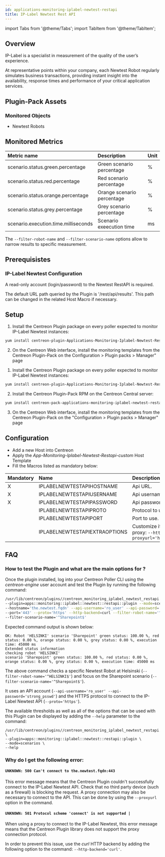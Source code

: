 ```yaml
---
id: applications-monitoring-iplabel-newtest-restapi
title: IP-Label Newtest Rest API
---
```

import Tabs from '@theme/Tabs';
import TabItem from '@theme/TabItem';


## Overview

IP-Label is a specialist in measurement of the quality of the user’s experience.

At representative points within your company, each Newtest Robot regularly simulates
business transactions, providing instant insight into the availability, response times
and performance of your critical application services.

## Plugin-Pack Assets

### Monitored Objects

* Newtest Robots

## Monitored Metrics

<Tabs groupId="operating-systems">
<TabItem value="Scenario" label="Scenario">

| Metric name                          | Description                | Unit |
| :----------------------------------- | :------------------------- | :--- |
| scenario.status.green.percentage     | Green scenario percentage  | %    |
| scenario.status.red.percentage       | Red scenario percentage    | %    |
| scenario.status.orange.percentage    | Orange scenario percentage | %    |
| scenario.status.grey.percentage      | Grey scenario percentage   | %    |
| scenario.execution.time.milliseconds | Scenario exeecution time   | ms   |

The ```--filter-robot-name``` and ```--filter-scenario-name``` options allow to narrow results to specific measurement.

</TabItem>
</Tabs>

## Prerequisistes

### IP-Label Newtest Configuration

A read-only account (login/password) to the Newtest RestAPI is required.

The default URL path queried by the Plugin is '/rest/api/results'. This path can be changed in the related Host Macro
if necessary.

## Setup

<Tabs groupId="licence-systems">
<TabItem value="Online IMP Licence & IT100 Editions" label="Online IMP Licence & IT100 Editions">

1. Install the Centreon Plugin package on every poller expected to monitor IP-Label Newtest instances:

```bash
yum install centreon-plugin-Applications-Monitoring-Iplabel-Newtest-Restapi
```

2. On the Centreon Web interface, install the monitoring templates from the Centreon Plugin-Pack on the
Configuration > Plugin packs > Manager" page

</TabItem>
<TabItem value="Offline IMP License" label="Offline IMP License">

1. Install the Centreon Plugin package on every poller expected to monitor IP-Label Newtest instances:

```bash
yum install centreon-plugin-Applications-Monitoring-Iplabel-Newtest-Restapi
```

2. Install the Centreon Plugin-Pack RPM on the Centreon Central server:

```bash
yum install centreon-pack-applications-monitoring-iplabel-newtest-restapi
```

3. On the Centreon Web interface, install the monitoring templates from the Centreon Plugin-Pack on the "Configuration > Plugin packs > Manager" page

</TabItem>
</Tabs>

## Configuration

* Add a new Host into Centreon
* Apply the *App-Monitoring-Iplabel-Newtest-Restapi-custom* Host Template
* Fill the Macros listed as mandatory below:

| Mandatory | Name                          | Description                                                                                                           |
| :-------- | :---------------------------- | :-------------------------------------------------------------------------------------------------------------------- |
| X         | IPLABELNEWTESTAPIHOSTNAME     | Api URL.                                                                                                              |
| X         | IPLABELNEWTESTAPIUSERNAME     | Api username                                                                                                          |
| X         | IPLABELNEWTESTAPIPASSWORD     | Api password                                                                                                          |
|           | IPLABELNEWTESTAPIPROTO        | Protocol to use. Default: 'https'                                                                                     |
|           | IPLABELNEWTESTAPIPORT         | Port to use. Default: ```443```                                                                                       |
|           | IPLABELNEWTESTAPIEXTRAOPTIONS | Customize it with your own if needed. E.g. proxy: ```--http-backend=curl --proxyurl='https://proxy.mycompany:3128'``` |

## FAQ

### How to test the Plugin and what are the main options for ?

Once the plugin installed, log into your Centreon Poller CLI using the *centreon-engine* user account
and test the Plugin by running the following command:

```bash
/usr/lib/centreon/plugins//centreon_monitoring_iplabel_newtest_restapi.pl \
--plugin=apps::monitoring::iplabel::newtest::restapi::plugin --mode=scenarios \
--hostname='the.newtest.fqdn' --api-username='ro_user' --api-password='strong_psswd' \
--port='443' --proto='https' --http-backend=curl --filter-robot-name='^HELSINKI$' \
--filter-scenario-name='^Sharepoint$'
```

Expected command output is shown below:

```
OK: Robot 'HELSINKI' scenario 'Sharepoint' green status: 100.00 %, red status: 0.00 %, orange status: 0.00 %, grey status: 0.00 %, execution time: 45000 ms
Extended status information
checking robot 'HELSINKI'
scenario 'Sharepoint' green status: 100.00 %, red status: 0.00 %, orange status: 0.00 %, grey status: 0.00 %, execution time: 45000 ms
```

The above command checks a specific Newtest Robot at Helsinski (```--filter-robot-name='^HELSINKI$'```) and focus on the Sharepoint scenario (```--filter-scenario-name='^Sharepoint$'```).

It uses an API account (```--api-username='ro_user' --api-password='strong_psswd'```) and the HTTPS protocol to connect to the IP-Label Newtest API
(```--proto='https'```).

The available thresholds as well as all of the options that can be used with this Plugin can be displayed by adding the ```--help``` parameter to the command:

```
/usr/lib/centreon/plugins//centreon_monitoring_iplabel_newtest_restapi.pl \
--plugin=apps::monitoring::iplabel::newtest::restapi::plugin \
--mode=scenarios \
--help
```

### Why do I get the following error:

#### ```UNKNOWN: 500 Can't connect to the.newtest.fqdn:443```

This error message means that the Centreon Plugin couldn't successfully connect to the IP-Label Newtest API.
Check that no third party device (such as a firewall) is blocking the request.
A proxy connection may also be necessary to connect to the API. This can be done by using the ```--proxyurl``` option in the command.

#### ```UNKNOWN: 501 Protocol scheme 'connect' is not supported |```

When using a proxy to connect to the IP-Label Newtest, this error message means that the Centreon Plugin library does not support
the proxy connection protocol.

In order to prevent this issue, use the *curl* HTTP backend by adding the following option to the command: ```--http-backend='curl'```.
